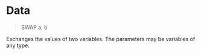 # Data

> SWAP a, b

Exchanges the values of two variables. The parameters may be variables of any type.

